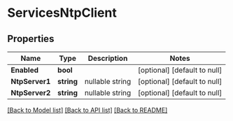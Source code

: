 # ServicesNtpClient

## Properties
Name | Type | Description | Notes
------------ | ------------- | ------------- | -------------
**Enabled** | **bool** |  | [optional] [default to null]
**NtpServer1** | **string** | nullable string | [optional] [default to null]
**NtpServer2** | **string** | nullable string | [optional] [default to null]

[[Back to Model list]](../README.md#documentation-for-models) [[Back to API list]](../README.md#documentation-for-api-endpoints) [[Back to README]](../README.md)


